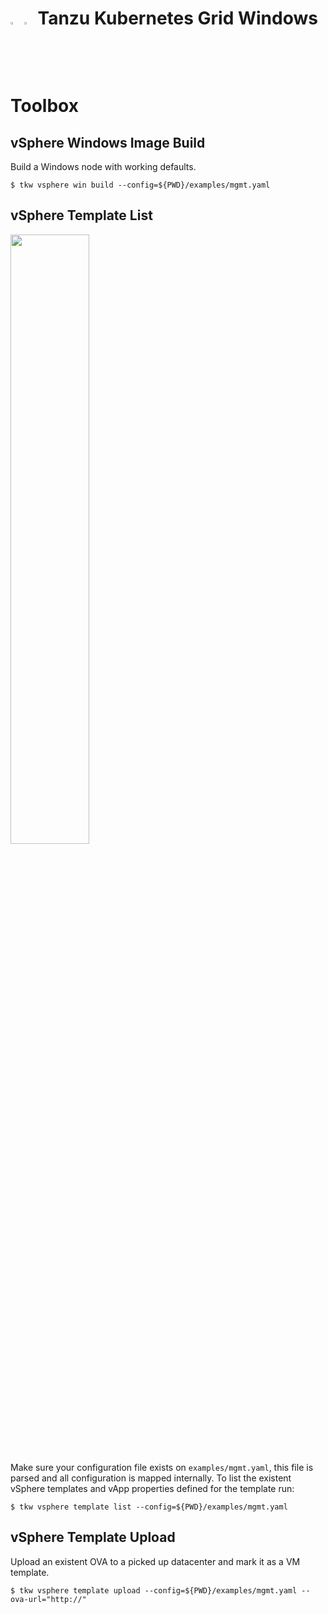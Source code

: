 # <img src="https://upload.wikimedia.org/wikipedia/commons/8/87/Windows_logo_-_2021.svg" data-canonical-src="https://upload.wikimedia.org/wikipedia/commons/8/87/Windows_logo_-_2021.svg" width="3%"/>   <img src="https://avatars.githubusercontent.com/u/54452117?s=200&v=4" data-canonical-src="https://avatars.githubusercontent.com/u/54452117?s=200&v=4" width="3%"/> Tanzu Kubernetes Grid Windows Toolbox


## vSphere Windows Image Build

Build a Windows node with working defaults.

```shell
$ tkw vsphere win build --config=${PWD}/examples/mgmt.yaml
```

## vSphere Template List


<img src="https://user-images.githubusercontent.com/1223213/190836839-c6791eff-f109-4a30-821d-64f68c18c0b8.png" data-canonical-src="https://user-images.githubusercontent.com/1223213/190836839-c6791eff-f109-4a30-821d-64f68c18c0b8.png" width="50%" />

Make sure your configuration file exists on `examples/mgmt.yaml`, this file is parsed
and all configuration is mapped internally. To list the existent vSphere templates and 
vApp properties defined for the template run:

```shell
$ tkw vsphere template list --config=${PWD}/examples/mgmt.yaml
```

## vSphere Template Upload

Upload an existent OVA to a picked up datacenter and mark it as a VM template.

```shell
$ tkw vsphere template upload --config=${PWD}/examples/mgmt.yaml --ova-url="http://"
```

